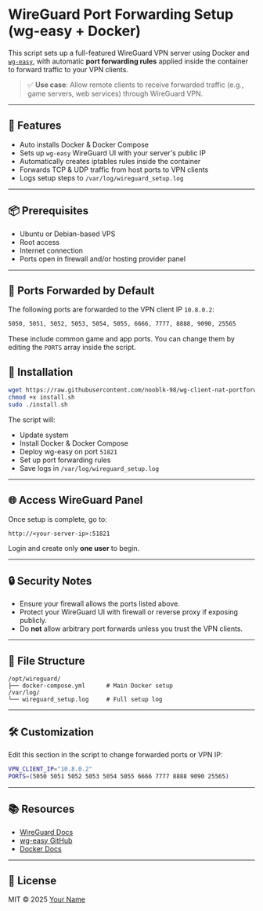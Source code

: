 

# WireGuard Port Forwarding Setup (wg-easy + Docker)

This script sets up a full-featured WireGuard VPN server using Docker and [`wg-easy`](https://github.com/wg-easy/wg-easy), with automatic **port forwarding rules** applied inside the container to forward traffic to your VPN clients.

> ✅ **Use case**: Allow remote clients to receive forwarded traffic (e.g., game servers, web services) through WireGuard VPN.

---

## 🚀 Features

- Auto installs Docker & Docker Compose
- Sets up `wg-easy` WireGuard UI with your server's public IP
- Automatically creates iptables rules inside the container
- Forwards TCP & UDP traffic from host ports to VPN clients
- Logs setup steps to `/var/log/wireguard_setup.log`

---

## 📦 Prerequisites

- Ubuntu or Debian-based VPS
- Root access
- Internet connection
- Ports open in firewall and/or hosting provider panel

---

## 🔧 Ports Forwarded by Default

The following ports are forwarded to the VPN client IP `10.8.0.2`:

```bash
5050, 5051, 5052, 5053, 5054, 5055, 6666, 7777, 8888, 9090, 25565

````

These include common game and app ports. You can change them by editing the `PORTS` array inside the script.


## 📜 Installation

```bash
wget https://raw.githubusercontent.com/nooblk-98/wg-client-nat-portforward/main/install.sh
chmod +x install.sh
sudo ./install.sh
````

The script will:

* Update system
* Install Docker & Docker Compose
* Deploy wg-easy on port `51821`
* Set up port forwarding rules
* Save logs in `/var/log/wireguard_setup.log`

---

## 🌐 Access WireGuard Panel

Once setup is complete, go to:

```
http://<your-server-ip>:51821
```

Login and create only **one user** to begin.

---

## 🔒 Security Notes

* Ensure your firewall allows the ports listed above.
* Protect your WireGuard UI with firewall or reverse proxy if exposing publicly.
* Do **not** allow arbitrary port forwards unless you trust the VPN clients.

---

## 📁 File Structure

```
/opt/wireguard/
├── docker-compose.yml      # Main Docker setup
/var/log/
└── wireguard_setup.log     # Full setup log
```

---

## 🛠️ Customization

Edit this section in the script to change forwarded ports or VPN IP:

```bash
VPN_CLIENT_IP="10.8.0.2"
PORTS=(5050 5051 5052 5053 5054 5055 6666 7777 8888 9090 25565)
```

---

## 📚 Resources

* [WireGuard Docs](https://www.wireguard.com/)
* [wg-easy GitHub](https://github.com/wg-easy/wg-easy)
* [Docker Docs](https://docs.docker.com/)

---

## 📄 License

MIT © 2025 [Your Name](https://github.com/nooblk-98)

```